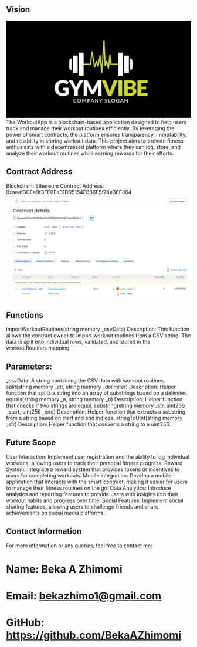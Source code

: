 ## Vision
![alt text](image-2.png)
The WorkoutApp is a blockchain-based application designed to help users track and manage their workout routines efficiently. By leveraging the power of smart contracts, the platform ensures transparency, immutability, and reliability in storing workout data. This project aims to provide fitness enthusiasts with a decentralized platform where they can log, store, and analyze their workout routines while earning rewards for their efforts.


## Contract Address

Blockchain: Ethereum
Contract Address: 0xaeaf3CEe9f3FE0Ea31D05154F686F5f74e36F864
![alt text](image.png)
## Functions

importWorkoutRoutines(string memory _csvData)
Description: This function allows the contract owner to import workout routines from a CSV string. The data is split into individual rows, validated, and stored in the workoutRoutines mapping.
## Parameters:

_csvData: A string containing the CSV data with workout routines.
split(string memory _str, string memory _delimiter)
Description: Helper function that splits a string into an array of substrings based on a delimiter.
equals(string memory _a, string memory _b)
Description: Helper function that checks if two strings are equal.
substring(string memory _str, uint256 _start, uint256 _end)
Description: Helper function that extracts a substring from a string based on start and end indices.
stringToUint(string memory _str)
Description: Helper function that converts a string to a uint256.
## Future Scope

User Interaction: Implement user registration and the ability to log individual workouts, allowing users to track their personal fitness progress.
Reward System: Integrate a reward system that provides tokens or incentives to users for completing workouts.
Mobile Integration: Develop a mobile application that interacts with the smart contract, making it easier for users to manage their fitness routines on the go.
Data Analytics: Introduce analytics and reporting features to provide users with insights into their workout habits and progress over time.
Social Features: Implement social sharing features, allowing users to challenge friends and share achievements on social media platforms.
## Contact Information

For more information or any queries, feel free to contact me:

# Name: Beka A Zhimomi
# Email: bekazhimo1@gmail.com
# GitHub: https://github.com/BekaAZhimomi